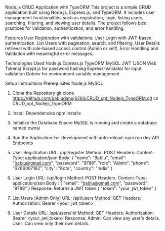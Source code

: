 Node.js CRUD Application with TypeORM
This project is a simple CRUD application built using Node.js, Express.js, and TypeORM. It includes user management functionalities such as registration, login, listing users, 
searching, filtering, and viewing user details. The project follows best practices for validation, authentication, and error handling.

Features
User Registration with validations.
User Login with JWT-based authentication.
List Users with pagination, search, and filtering.
User Details retrieval with role-based access control (Admin or self).
Error Handling and Validation with meaningful error messages.

Technologies Used
Node.js
Express.js
TypeORM
MySQL
JWT (JSON Web Tokens)
Bcrypt.js for password hashing
Express-Validator for input validation
Dotenv for environment variable management

Setup Instructions
Prerequisites
Node.js 
MySQL
1. Clone the Repository
git clone https://github.com/babludangi6266/CRUD_opt_Nodejs_TypeORM.git
cd CRUD_opt_Nodejs_TypeORM

3. Install Dependencies
   npm installe
   
4. Initialize the Database
Ensure MySQL is running and create a database named ownai

5. Run the Application
For development with auto-reload:
 npm run dev
API Endpoints
1. User Registration
URL: /api/register
Method: POST
Headers:
Content-Type: application/json
Body:
{
  "name": "Bablu",
  "email": "bablu@gmail.com",
  "password": "9788",
  "role": "Admin",
  "phone": "6266007182",
  "city": "Kota",
  "country": "India"
}

2. User Login
URL: /api/login
Method: POST
Headers:
Content-Type: application/json
Body :
{
    "email": "bablu@gmail.com",
  "password": "9788"
}
Response: Returns a JWT token
{
  "token": "your_jwt_token"
}

3. List Users (Admin Only)
URL: /api/users
Method: GET
Headers:
Authorization: Bearer <your_jwt_token>

4. User Details
URL: /api/users/:id
Method: GET
Headers:
Authorization: Bearer <your_jwt_token>
Response:
Admin: Can view any user's details.
User: Can view only their own details.
